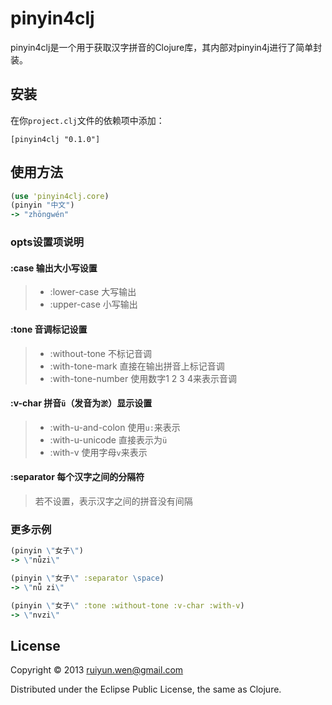 # pinyin4clj

pinyin4clj是一个用于获取汉字拼音的Clojure库，其内部对pinyin4j进行了简单封装。

## 安装
在你`project.clj`文件的依赖项中添加：

    [pinyin4clj "0.1.0"]

## 使用方法
```clojure
(use 'pinyin4clj.core)
(pinyin "中文")
-> "zhōngwén"
```

### opts设置项说明

#### :case 输出大小写设置
>
> * :lower-case        大写输出
> * :upper-case        小写输出

#### :tone 音调标记设置
>
> * :without-tone      不标记音调
> * :with-tone-mark    直接在输出拼音上标记音调
> * :with-tone-number  使用数字1 2 3 4来表示音调

#### :v-char 拼音`ü`（发音为`淤`）显示设置
>
> * :with-u-and-colon  使用`u:`来表示
> * :with-u-unicode    直接表示为`ü`
> * :with-v            使用字母`v`来表示

#### :separator 每个汉字之间的分隔符
> 若不设置，表示汉字之间的拼音没有间隔

### 更多示例
```clojure
(pinyin \"女子\")
-> \"nǚzi\"

(pinyin \"女子\" :separator \space)
-> \"nǚ zi\"

(pinyin \"女子\" :tone :without-tone :v-char :with-v)
-> \"nvzi\"
```

## License

Copyright © 2013 ruiyun.wen@gmail.com

Distributed under the Eclipse Public License, the same as Clojure.
